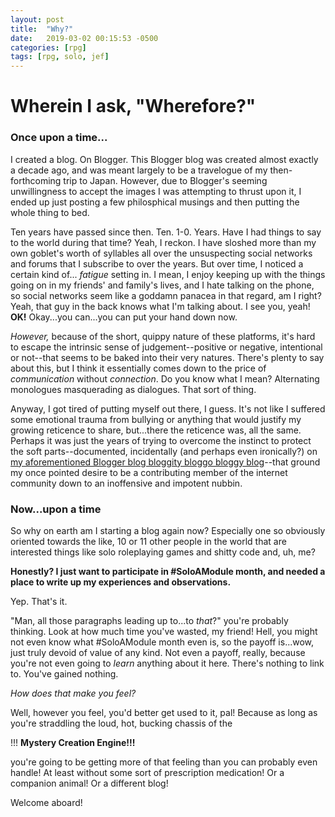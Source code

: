 ```yaml
---
layout: post
title:  "Why?"
date:   2019-03-02 00:15:53 -0500
categories: [rpg]
tags: [rpg, solo, jef]
---
```


# Wherein I ask, "Wherefore?"
### Once upon a time...
I created a blog. On Blogger. This Blogger blog was created almost exactly a decade ago, and was meant largely to be a travelogue of my then-forthcoming trip to Japan. However, due to Blogger's seeming unwillingness to accept the images I was attempting to thrust upon it, I ended up just posting a few philosphical musings and then putting the whole thing to bed. 

Ten years have passed since then. Ten. 1-0. Years. Have I had things to say to the world during that time? Yeah, I reckon. I have sloshed more than my own goblet's worth of syllables all over the unsuspecting social networks and forums that I subscribe to over the years. But over time, I noticed a certain kind of... _fatigue_ setting in. I mean, I enjoy keeping up with the things going on in my friends' and family's lives, and I hate talking on the phone, so social networks seem like a goddamn panacea in that regard, am I right? Yeah, that guy in the back knows what I'm talking about. I see you, yeah! **OK!** Okay...you can...you can put your hand down now. 

_However,_ because of the short, quippy nature of these platforms, it's hard to escape the intrinsic sense of judgement--positive or negative, intentional or not--that seems to be baked into their very natures. There's plenty to say about this, but I think it essentially comes down to the price of _communication_ without _connection_. Do you know what I mean? Alternating monologues masquerading as dialogues. That sort of thing.

Anyway, I got tired of putting myself out there, I guess. It's not like I suffered some emotional trauma from bullying or anything that would justify my growing reticence to share, but...there the reticence was, all the same. Perhaps it was just the years of trying to overcome the instinct to protect the soft parts--documented, incidentally (and perhaps even ironically?) on [my aforementioned Blogger blog bloggity bloggo bloggy blog](https://derthnada.blogspot.com/2009/05/on-being-good-mammal-and-ensuing.html)--that ground my once pointed desire to be a contributing member of the internet community down to an inoffensive and impotent nubbin. 

### Now...upon a time

So why on earth am I starting a blog again now? Especially one so obviously oriented towards the like, 10 or 11 other people in the world that are interested things like solo roleplaying games and shitty code and, uh, me?

**Honestly? I just want to participate in #SoloAModule month, and needed a place to write up my experiences and observations.**

Yep. That's it. 

"Man, all those paragraphs leading up to...to _that_?" you're probably thinking. Look at how much time you've wasted, my friend! Hell, you might not even know what #SoloAModule month even is, so the payoff is...wow, just truly devoid of value of any kind. Not even a payoff, really, because you're not even going to _learn_ anything about it here. There's nothing to link to. You've gained nothing. 

_How does that make you feel?_

 Well, however you feel, you'd better get used to it, pal! Because as long as you're straddling the loud, hot, bucking chassis of the 

!!! **Mystery Creation Engine!!!**

you're going to be getting more of that feeling than you can probably even handle! At least without some sort of prescription medication! Or a companion animal! Or a different blog!

Welcome aboard!
